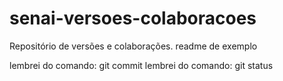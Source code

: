 # senai-versoes-colaboracoes
Repositório de versões e colaborações.
readme de exemplo


lembrei do comando: git commit
lembrei do comando: git status

